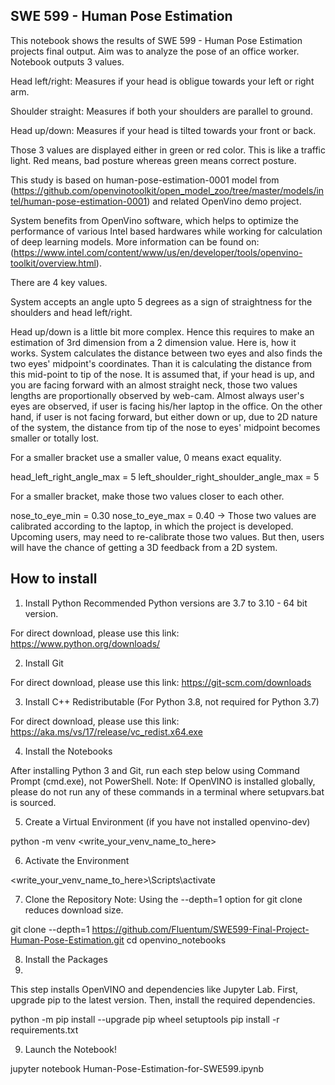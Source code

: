 
## SWE 599 - Human Pose Estimation

This notebook shows the results of SWE 599 - Human Pose Estimation projects final output. Aim was to analyze the pose of an office worker. Notebook outputs 3 values.

Head left/right: Measures if your head is obligue towards your left or right arm.

Shoulder straight: Measures if both your shoulders are parallel to ground.

Head up/down: Measures if your head is tilted towards your front or back.

Those 3 values are displayed either in green or red color. This is like a traffic light. Red means, bad posture whereas green means correct posture.

This study is based on human-pose-estimation-0001 model from (https://github.com/openvinotoolkit/open_model_zoo/tree/master/models/intel/human-pose-estimation-0001) and related OpenVino demo project.

System benefits from OpenVino software, which helps to optimize the performance of various Intel based hardwares while working for calculation of deep learning models. More information can be found on: (https://www.intel.com/content/www/us/en/developer/tools/openvino-toolkit/overview.html).

There are 4 key values.

System accepts an angle upto 5 degrees as a sign of straightness for the shoulders and head left/right.

Head up/down is a little bit more complex. Hence this requires to make an estimation of 3rd dimension from a 2 dimension value. Here is, how it works. System calculates the distance between two eyes and also finds the two eyes' midpoint's coordinates. Than it is calculating the distance from this mid-point to tip of the nose. It is assumed that, if your head is up, and you are facing forward with an almost straight neck, those two values lengths are proportionally observed by web-cam. Almost always user's eyes are observed, if user is facing his/her laptop in the office. On the other hand, if user is not facing forward, but either down or up, due to 2D nature of the system, the distance from tip of the nose to eyes' midpoint becomes smaller or totally lost.

For a smaller bracket use a smaller value, 0 means exact equality.

head_left_right_angle_max = 5 left_shoulder_right_shoulder_angle_max = 5

For a smaller bracket, make those two values closer to each other.

nose_to_eye_min = 0.30 nose_to_eye_max = 0.40 -> Those two values are calibrated according to the laptop, in which the project is developed. Upcoming users, may need to re-calibrate those two values. But then, users will have the chance of getting a 3D feedback from a 2D system.

## How to install

1. Install Python
Recommended Python versions are 3.7 to 3.10 - 64 bit version.

For direct download, please use this link:
https://www.python.org/downloads/

2. Install Git

For direct download, please use this link:
https://git-scm.com/downloads

3. Install C++ Redistributable (For Python 3.8, not required for Python 3.7)

For direct download, please use this link:
https://aka.ms/vs/17/release/vc_redist.x64.exe

4. Install the Notebooks

After installing Python 3 and Git, run each step below using Command Prompt (cmd.exe), not PowerShell. Note: If OpenVINO is installed globally, please do not run any of these commands in a terminal where setupvars.bat is sourced.

5. Create a Virtual Environment (if you have not installed openvino-dev)

python -m venv <write_your_venv_name_to_here>

6. Activate the Environment

<write_your_venv_name_to_here>\Scripts\activate

7. Clone the Repository
Note: Using the --depth=1 option for git clone reduces download size.

git clone --depth=1 https://github.com/Fluentum/SWE599-Final-Project-Human-Pose-Estimation.git
cd openvino_notebooks

8. Install the Packages
9.
This step installs OpenVINO and dependencies like Jupyter Lab. First, upgrade pip to the latest version. Then, install the required dependencies.

python -m pip install --upgrade pip wheel setuptools
pip install -r requirements.txt

9. Launch the Notebook!

jupyter notebook Human-Pose-Estimation-for-SWE599.ipynb
